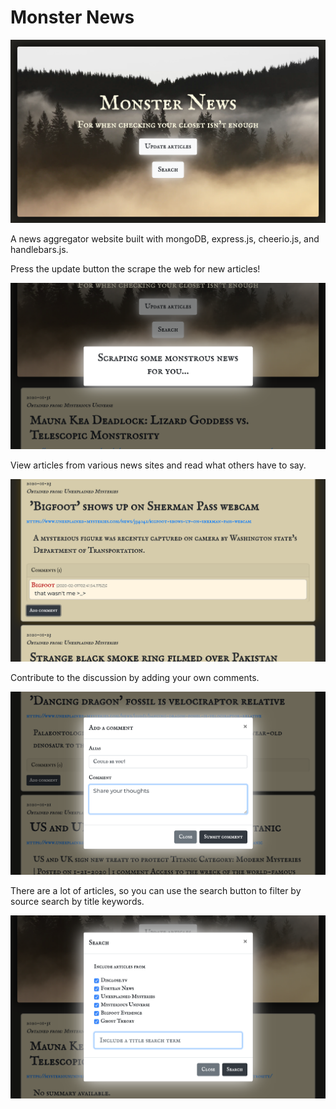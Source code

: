 # Monster News

![splash](./screenshots/monsterNewsScreen1.png)

A news aggregator website built with mongoDB, express.js, cheerio.js, and handlebars.js.

Press the update button the scrape the web for new articles!

![update](./screenshots/monsterNewsScreen5.png)

View articles from various news sites and read what others have to say.

![articles](./screenshots/monsterNewsScreen2.png)

Contribute to the discussion by adding your own comments.

![comment](./screenshots/monsterNewsScreen3.png)

There are a lot of articles, so you can use the search button to filter by source search by title keywords.

![search](./screenshots/monsterNewsScreen4.png)
